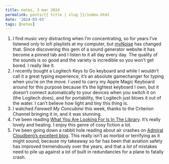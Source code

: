 ```yaml
---
title: notes, 3 mar 2024
permalink: posts/{{ title | slug }}/index.html
date: '2024-03-03'
tags: [notes]
---
```


1. I find music very distracting when I’m concentrating, so for years I’ve listened only to lofi playlists at my computer, but [myNoise][1] has changed that. Since discovering this gem of a sound generator website it has become a pinned tab and I listen to it all day every day. The quality of the sounds is so good and the variety is incredible so you won’t get bored. I really like it.
2. I recently bought a Logitech Keys to Go keyboard and while I wouldn’t call it a great typing experience, it’s an absolute gamechanger for typing when you’re on the move. I used to carry my Apple Magic Keyboard around for this purpose because it’s the lightest keyboard I own, but it doesn’t connect automatically to your devices when you switch it on (the Logitech does), and for portability, the Logitech just blows it out of the water. I can’t believe how light and tiny this thing is.
3. I watched *Farewell My Concubine* this week, thanks to the Criterion Channel bringing it in, and it was stunning.
4. I’ve been reading [What You Are Looking For Is In The Library][2]. It’s really lovely and healing. I enjoy this genre of cosy fiction a lot.
5. I’ve been going down a rabbit hole reading about air crashes on [Admiral Cloudberg’s excellent blog][3]. This really isn’t as morbid or terrifying as it might sound, because my takeaway so far has been that aviation safety has improved tremendously over the years, and that a *lot* of mistakes need to pile up against a lot of built in redundancies for a plane to fatally crash.

[1]:	https://mynoise.net/
[2]:	https://bookshop.org/p/books/what-you-are-looking-for-is-in-the-library-original-michiko-aoyama/19720383
[3]:	https://admiralcloudberg.medium.com/
